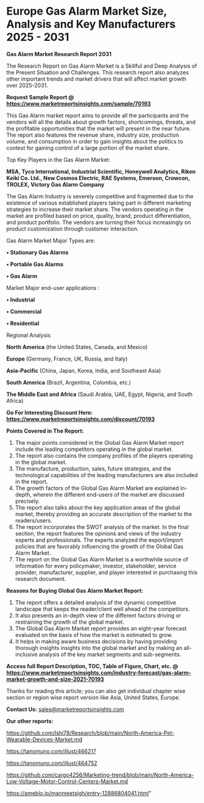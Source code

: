 # Europe Gas Alarm Market Size, Analysis and Key Manufacturers 2025 - 2031

<strong>Gas Alarm Market Research Report 2031</strong>

The Research Report on Gas Alarm Market is a Skillful and Deep Analysis of the Present Situation and Challenges. This research report also analyzes other important trends and market drivers that will affect market growth over 2025-2031.

<strong>Request Sample Report @ <a href=https://www.marketreportsinsights.com/sample/70193>https://www.marketreportsinsights.com/sample/70193</a></strong>

This Gas Alarm market report aims to provide all the participants and the vendors will all the details about growth factors, shortcomings, threats, and the profitable opportunities that the market will present in the near future. The report also features the revenue share, industry size, production volume, and consumption in order to gain insights about the politics to contest for gaining control of a large portion of the market share.

Top Key Players in the Gas Alarm Market:

<strong>MSA, Tyco International, Industrial Scientific, Honeywell Analytics, Riken Keiki Co. Ltd., New Cosmos Electric, RAE Systems, Emerson, Crowcon, TROLEX, Victory Gas Alarm Company</strong>

The Gas Alarm Industry is severely competitive and fragmented due to the existence of various established players taking part in different marketing strategies to increase their market share. The vendors operating in the market are profiled based on price, quality, brand, product differentiation, and product portfolio. The vendors are turning their focus increasingly on product customization through customer interaction.

Gas Alarm Market Major Types are:

<strong>• Stationary Gas Alarms

• Portable Gas Alarms

• Gas Alarm</strong>

Market Major end-user applications :

<strong>• Industrial

• Commercial

• Residential</strong>

Regional Analysis

</u><strong><b>North America</b></strong> (the United States, Canada, and Mexico)

<strong><b>Europe </b></strong>(Germany, France, UK, Russia, and Italy)

<strong><b>Asia-Pacific</b></strong> (China, Japan, Korea, India, and Southeast Asia)

<strong><b>South America</b></strong> (Brazil, Argentina, Colombia, etc.)

<strong><b>The Middle East and Africa</b></strong> (Saudi Arabia, UAE, Egypt, Nigeria, and South Africa)

<strong>Go For Interesting Discount Here: <a href=https://www.marketreportsinsights.com/discount/70193>https://www.marketreportsinsights.com/discount/70193</a></strong>

<strong>Points Covered in The Report:</strong>
<ol>
  <li>The major points considered in the Global Gas Alarm Market report include the leading competitors operating in the global market.</li>
  <li>The report also contains the company profiles of the players operating in the global market.</li>
  <li>The manufacture, production, sales, future strategies, and the technological capabilities of the leading manufacturers are also included in the report.</li>
  <li>The growth factors of the Global Gas Alarm Market are explained in-depth, wherein the different end-users of the market are discussed precisely.</li>
  <li>The report also talks about the key application areas of the global market, thereby providing an accurate description of the market to the readers/users.</li>
  <li>The report incorporates the SWOT analysis of the market. In the final section, the report features the opinions and views of the industry experts and professionals. The experts analyzed the export/import policies that are favorably influencing the growth of the Global Gas Alarm Market.</li>
  <li>The report on the Global Gas Alarm Market is a worthwhile source of information for every policymaker, investor, stakeholder, service provider, manufacturer, supplier, and player interested in purchasing this research document.</li>
</ol>
<strong>Reasons for Buying Global Gas Alarm Market Report:</strong>

<ol>
  <li>The report offers a detailed analysis of the dynamic competitive landscape that keeps the reader/client well ahead of the competitors.</li>
  <li>It also presents an in-depth view of the different factors driving or restraining the growth of the global market.</li>
  <li>The Global Gas Alarm Market report provides an eight-year forecast evaluated on the basis of how the market is estimated to grow.</li>
  <li>It helps in making aware business decisions by having providing thorough insights insights into the global market and by making an all-inclusive analysis of the key market segments and sub-segments.</li>
</ol>
<strong>Access full Report Description, TOC, Table of Figure, Chart, etc. @ <a href=https://www.marketreportsinsights.com/industry-forecast/gas-alarm-market-growth-and-size-2021-70193>https://www.marketreportsinsights.com/industry-forecast/gas-alarm-market-growth-and-size-2021-70193</a></strong>


Thanks for reading this article; you can also get individual chapter wise section or region wise report version like Asia, United States, Europe.

<strong>Contact Us:</strong>
sales@marketreportsinsights.com

<strong>Our other reports:</strong>

<a href=https://github.com/Ishi78/Research/blob/main/North-America-Pet-Wearable-Devices-Market.md>https://github.com/Ishi78/Research/blob/main/North-America-Pet-Wearable-Devices-Market.md</a>

<a href=https://tanomuno.com/illust/466217>https://tanomuno.com/illust/466217</a>

<a href=https://tanomuno.com/illust/464752>https://tanomuno.com/illust/464752</a>

<a href=https://github.com/cargo4256/Marketing-trend/blob/main/North-America-Low-Voltage-Motor-Control-Centers-Market.md>https://github.com/cargo4256/Marketing-trend/blob/main/North-America-Low-Voltage-Motor-Control-Centers-Market.md</a>

<a href=https://ameblo.jp/manmeetsigh/entry-12886804041.html>https://ameblo.jp/manmeetsigh/entry-12886804041.html</a>"
